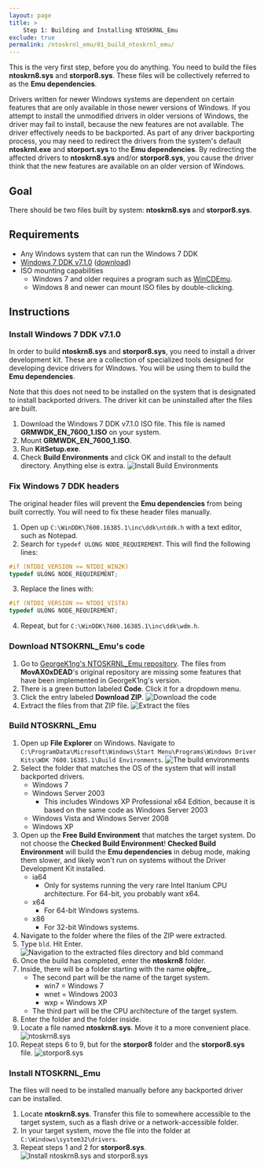 ```yaml
---
layout: page
title: >
    Step 1: Building and Installing NTOSKRNL_Emu
exclude: true
permalink: /ntoskrnl_emu/01_build_ntoskrnl_emu/
---
```


This is the very first step, before you do anything. You need to build the files **ntoskrn8.sys** and **storpor8.sys**. These files will be collectively referred to as the **Emu dependencies**.

Drivers written for newer Windows systems are dependent on certain features that are only available in those newer versions of Windows. If you attempt to install the unmodified drivers in older versions of Windows, the driver may fail to install, because the new features are not available. The driver effectively needs to be backported. 
As part of any driver backporting process, you may need to redirect the drivers from the system's default **ntoskrnl.exe** and **storport.sys** to the **Emu dependencies**. By redirecting the affected drivers to **ntoskrn8.sys** and/or **storpor8.sys**, you cause the driver think that the new features are available on an older version of Windows.

## Goal
There should be two files built by system: **ntoskrn8.sys** and **storpor8.sys**.

## Requirements
- Any Windows system that can run the Windows 7 DDK
- [Windows 7 DDK v7.1.0](https://www.microsoft.com/en-us/download/details.aspx?id=11800) ([download](https://download.microsoft.com/download/4/A/2/4A25C7D5-EFBE-4182-B6A9-AE6850409A78/GRMWDK_EN_7600_1.ISO))
- ISO mounting capabilities
    - Windows 7 and older requires a program such as [WinCDEmu](https://wincdemu.sysprogs.org/download/).
    - Windows 8 and newer can mount ISO files by double-clicking.

## Instructions

### Install Windows 7 DDK v7.1.0
In order to build **ntoskrn8.sys** and **storpor8.sys**, you need to install a driver development kit. These are a collection of specialized tools designed for developing device drivers for Windows. You will be using them to build the **Emu dependencies**.

Note that this does not need to be installed on the system that is designated to install backported drivers. The driver kit can be uninstalled after the files are built.

1. Download the Windows 7 DDK v7.1.0 ISO file. This file is named **GRMWDK_EN_7600_1.ISO** on your system.
2. Mount **GRMWDK_EN_7600_1.ISO**.
3. Run **KitSetup.exe**.
4. Check **Build Environments** and click OK and install to the default directory. Anything else is extra.
![Install Build Environments](assets/wddk_install.png)

### Fix Windows 7 DDK headers
The original header files will prevent the **Emu dependencies** from being built correctly. You will need to fix these header files manually.

1. Open up `C:\WinDDK\7600.16385.1\inc\ddk\ntddk.h` with a text editor, such as Notepad.
2. Search for `typedef ULONG NODE_REQUIREMENT`. This will find the following lines:
```c
#if (NTDDI_VERSION >= NTDDI_WIN2K)
typedef ULONG NODE_REQUIREMENT;
```
3. Replace the lines with:
```c
#if (NTDDI_VERSION >= NTDDI_VISTA)
typedef ULONG NODE_REQUIREMENT;
```
4. Repeat, but for `C:\WinDDK\7600.16385.1\inc\ddk\wdm.h`.

### Download NTSOKRNL\_Emu's code

1. Go to [GeorgeK1ng's NTOSKRNL\_Emu repository](https://github.com/GeorgeK1ng/NTOSKRNL_Emu). The files from **MovAX0xDEAD**'s original repository are missing some features that have been implemented in GeorgeK1ng's version.
2. There is a green button labeled **Code**. Click it for a dropdown menu.
3. Click the entry labeled **Download ZIP**.
![Download the code](assets/download_code.png)
4. Extract the files from that ZIP file.
![Extract the files](assets/extract_files.png)

### Build NTOSKRNL\_Emu
1. Open up **File Explorer** on Windows. Navigate to `C:\ProgramData\Microsoft\Windows\Start Menu\Programs\Windows Driver Kits\WDK 7600.16385.1\Build Environments`.
![The build environments](assets/build_environments.png)
2. Select the folder that matches the OS of the system that will install backported drivers.
    - Windows 7
    - Windows Server 2003
        - This includes Windows XP Professional x64 Edition, because it is based on the same code as Windows Server 2003
    - Windows Vista and Windows Server 2008
    - Windows XP
3. Open up the **Free Build Environment** that matches the target system. Do not choose the **Checked Build Environment**! **Checked Build Environment** will build the **Emu dependencies** in debug mode, making them slower, and likely won't run on systems without the Driver Development Kit installed.
    - ia64
        - Only for systems running the very rare Intel Itanium CPU architecture. For 64-bit, you probably want x64.
    - x64
        - For 64-bit Windows systems.
    - x86
        - For 32-bit Windows systems.
4. Navigate to the folder where the files of the ZIP were extracted.
5. Type `bld`. Hit Enter.
![Navigation to the extracted files directory and bld command](assets/bld.png)
6. Once the build has completed, enter the **ntoskrn8** folder.
7. Inside, there will be a folder starting with the name **objfre_**.
    - The second part will be the name of the target system.
        - win7 = Windows 7
        - wnet = Windows 2003
        - wxp = Windows XP
    - The third part will be the CPU architecture of the target system.
8. Enter the folder and the folder inside.
9. Locate a file named **ntoskrn8.sys**. Move it to a more convenient place.
![ntoskrn8.sys](assets/ntoskrn8_sys.png)
10. Repeat steps 6 to 9, but for the **storpor8** folder and the **storpor8.sys** file.
![storpor8.sys](assets/storpor8_sys.png)

### Install NTOSKRNL\_Emu
The files will need to be installed manually before any backported driver can be installed.

1. Locate **ntoskrn8.sys**. Transfer this file to somewhere accessible to the target system, such as a flash drive or a network-accessible folder.
2. In your target system, move the file into the folder at `C:\Windows\system32\drivers`.
3. Repeat steps 1 and 2 for **storpor8.sys**.
![Install ntoskrn8.sys and storpor8.sys](assets/system32_drivers.png)
